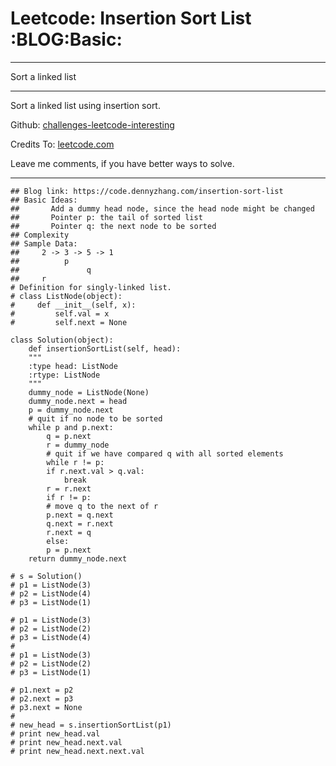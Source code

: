 
# Leetcode: Insertion Sort List     :BLOG:Basic:

---

Sort a linked list  

---

Sort a linked list using insertion sort.  

Github: [challenges-leetcode-interesting](https://github.com/DennyZhang/challenges-leetcode-interesting/tree/master/insertion-sort-list)  

Credits To: [leetcode.com](https://leetcode.com/problems/insertion-sort-list/description/)  

Leave me comments, if you have better ways to solve.  

---

    ## Blog link: https://code.dennyzhang.com/insertion-sort-list
    ## Basic Ideas: 
    ##       Add a dummy head node, since the head node might be changed
    ##       Pointer p: the tail of sorted list
    ##       Pointer q: the next node to be sorted
    ## Complexity
    ## Sample Data:
    ##     2 -> 3 -> 5 -> 1
    ##          p
    ##               q
    ##     r
    # Definition for singly-linked list.
    # class ListNode(object):
    #     def __init__(self, x):
    #         self.val = x
    #         self.next = None
    
    class Solution(object):
        def insertionSortList(self, head):
    	"""
    	:type head: ListNode
    	:rtype: ListNode
    	"""
    	dummy_node = ListNode(None)
    	dummy_node.next = head
    	p = dummy_node.next
    	# quit if no node to be sorted
    	while p and p.next:
    	    q = p.next
    	    r = dummy_node
    	    # quit if we have compared q with all sorted elements
    	    while r != p:
    		if r.next.val > q.val:
    		    break
    		r = r.next
    	    if r != p:
    		# move q to the next of r
    		p.next = q.next
    		q.next = r.next
    		r.next = q
    	    else:
    		p = p.next
    	return dummy_node.next
    
    # s = Solution()
    # p1 = ListNode(3)
    # p2 = ListNode(4)
    # p3 = ListNode(1)
    
    # p1 = ListNode(3)
    # p2 = ListNode(2)
    # p3 = ListNode(4)
    # 
    # p1 = ListNode(3)
    # p2 = ListNode(2)
    # p3 = ListNode(1)
    
    # p1.next = p2
    # p2.next = p3
    # p3.next = None
    # 
    # new_head = s.insertionSortList(p1)
    # print new_head.val
    # print new_head.next.val
    # print new_head.next.next.val

